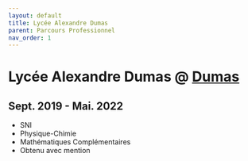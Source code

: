 ```yaml
---
layout: default
title: Lycée Alexandre Dumas
parent: Parcours Professionnel
nav_order: 1
---
```

# Lycée Alexandre Dumas @ [Dumas](https://lyc-dumas-st-cloud.ac-versailles.fr/)
## Sept. 2019 - Mai. 2022
- SNI 
- Physique-Chimie
- Mathématiques Complémentaires
- Obtenu avec mention

